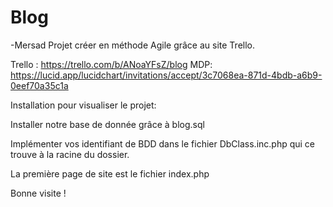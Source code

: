 # Blog
-Mersad
Projet créer en méthode Agile grâce au site Trello.

Trello : https://trello.com/b/ANoaYFsZ/blog
MDP: https://lucid.app/lucidchart/invitations/accept/3c7068ea-871d-4bdb-a6b9-0eef70a35c1a

Installation pour visualiser le projet:

Installer notre base de donnée grâce à blog.sql

Implémenter vos identifiant de BDD dans le fichier DbClass.inc.php qui ce trouve à la racine du dossier.

La première page de  site est le fichier index.php

Bonne visite !
